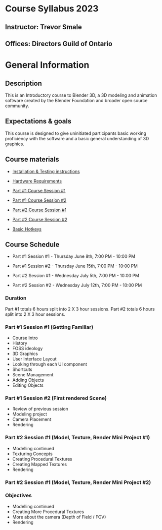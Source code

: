 # Course Syllabus 2023

## Instructor: Trevor Smale
## Offices: Directors Guild of Ontario

# General Information

## Description

This is an Introductory course to Blender 3D, a 3D modeling and animation software created by the Blender Foundation and broader open source community. 

## Expectations & goals

This course is designed to give uninitiated participants basic working proficiency with the software and a basic general understanding of 3D graphics. 

## Course materials

* [Installation & Testing instructions](Install_and_Test.MD)
* [Hardware Requirements](Hardware_requirements.MD)
* [Part #1 Course Session #1](Session1.MD)
* [Part #1 Course Session #2](Session2.MD)

* [Part #2 Course Session #1]()
* [Part #2 Course Session #2]()
* [Basic Hotkeys](Shortcuts.MD)

## Course Schedule

* Part #1 Session #1 - Thursday June 8th, 7:00 PM - 10:00 PM
* Part #1 Session #2 - Thursday June 15th, 7:00 PM - 10:00 PM

* Part #2 Session #1 - Wednesday July 5th, 7:00 PM - 10:00 PM
* Part #2 Session #2 - Wednesday July 12th, 7:00 PM - 10:00 PM

### Duration

Part #1 totals 6 hours split into 2 X 3 hour sessions.
Part #2 totals 6 hours split into 2 X 3 hour sessions.

### Part #1 Session #1 (Getting Familiar)

* Course Intro
* History
* FOSS ideology
* 3D Graphics
* User Interface Layout
* Looking through each UI component
* Shortcuts
* Scene Management
* Adding Objects
* Editing Objects

### Part #1 Session #2 (First rendered Scene)

* Review of previous session
* Modeling project 
* Camera Placement
* Rendering

### Part #2 Session #1 (Model, Texture, Render Mini Project #1)

* Modelling continued
* Texturing Concepts
* Creating Procedural Textures
* Creating Mapped Textures
* Rendering

### Part #2 Session #1 (Model, Texture, Render Mini Project #2)

### Objectives

* Modelling continued
* Creating More Procedural Textures
* More about the camera (Depth of Field / FOV)
* Rendering



